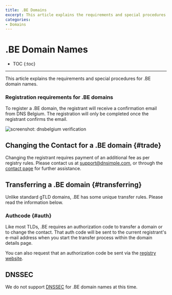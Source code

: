 ```yaml
---
title: .BE Domains
excerpt: This article explains the requirements and special procedures for .BE names.
categories:
- Domains
---
```


# .BE Domain Names

* TOC
{:toc}

---

This article explains the requirements and special procedures for .BE domain names.

### Registration requirements for .BE domains

To register a .BE domain, the registrant will receive a confirmation email from DNS Belgium. The registration will only be completed once the registrant confirms the email.

![screenshot: dnsbelgium verification](/files/domains-be.png)

## Changing the Contact for a .BE domain {#trade}

Changing the registrant requires payment of an additional fee as per registry rules. Please contact us at [support@dnsimple.com](mailto:support@dnsimple.com), or through the [contact page](https://dnsimple.com/contact) for further assistance.

## Transferring a .BE domain {#transferring}

Unlike standard gTLD domains, .BE has some unique transfer rules. Please read the information below.

### Authcode {#auth}

Like most TLDs, .BE requires an authorization code to transfer a domain or to change the contact. That auth code will be sent to the current registrant's e-mail address when you start the transfer process within the domain details page.

You can also request that an authorization code be sent via the [registry website](https://www.dnsbelgium.be/en/manage-domain-name/change-registrar).

## DNSSEC

We do not support [DNSSEC](/articles/dnssec/) for .BE domain names at this time.
